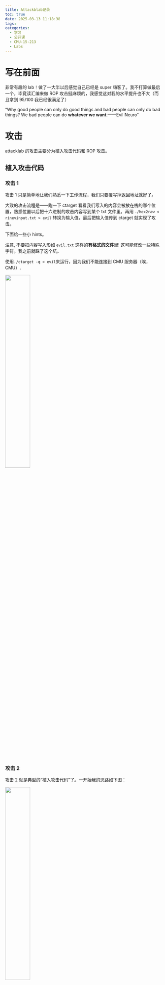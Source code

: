 ```yaml
---
title: Attackblab记录
toc: true
date: 2025-03-13 11:18:38
tags:
categories:
  - 学习
  - 公开课
  - CMU-15-213
  - Labs
---
```


<style>
img{
    width: 40%;
}
</style>

# 写在前面

非常有趣的 lab！做了一大半以后感觉自己已经是 super 嗨客了。我不打算做最后一个，毕竟读汇编来做 ROP 攻击挺麻烦的，我感觉这对我的水平提升也不大（而且拿到 95/100 我已经很满足了）

“Why good people can only do good things and bad people can only do bad things? We bad people can do **whatever we want**.——Evil Neuro”

# 攻击

attacklab 的攻击主要分为植入攻击代码和 ROP 攻击。

## 植入攻击代码

### 攻击 1

攻击 1 只是简单地让我们熟悉一下工作流程，我们只要覆写掉返回地址就好了。

大致的攻击流程是——跑一下 ctarget 看看我们写入的内容会被放在栈的哪个位置，熟悉位置以后把十六进制的攻击内容写到某个 txt 文件里，再用 `./hex2raw < rinevinput.txt > evil` 转换为输入值，最后把输入值传到 ctarget 就实现了攻击。

下面给一些小 hints。

注意, 不要把内容写入形如 `evil.txt` 这样的**有格式的文件**里! 这可能修改一些特殊字符。我之前就踩了这个坑。

使用`./ctarget -q < evil`来运行，因为我们不能连接到 CMU 服务器（唉，CMU）.

![](/images/learning/open-course/CMU-15213/Labs/Attacklab/evil.jpg)

### 攻击 2

攻击 2 就是典型的“植入攻击代码”了。一开始我的思路如下图：

![](/images/learning/open-course/CMU-15213/Labs/Attacklab/attack2.png)

这确实能跑，也确实顺利执行了 touch2，但执行完之后发生了**segmentation fault**！这是为什么？**我至今没有搞清楚**，如果有朋友知道可以跟我说一下。但我可以排除一些疑点。

首先，segmentation fault 不是因为栈指针跑到了预期位置之外。因为在 phase-2-level2 中，我们的栈指针跑得老远了。

segmentation fault 的发生**大概率是因为栈指针没有对齐**。给能通过的 phase2-level2 再加一句 ret，就造成了 segmentation fault。再在造成了 segmentation fault 的基础上多 ret 一次就又没有 segmentation fault 了。

所以我觉得大概率是栈指针的对齐问题。那栈指针，你究竟该在哪里呢？

回到攻击 2，既然我们猜测是栈指针对齐问题，只要让它对齐就行了。我们微调一下，通过 push 让栈指针的位置偏移 8，然后就通过了。

![](/images/learning/open-course/CMU-15213/Labs/Attacklab/attack2_2.png)

### 攻击 3

攻击 3 和攻击 2 差不多，唯一要注意的是 hexmatch 和 strncmp 会覆写栈，所以我们要把字符串藏在更下面的位置（即栈地址比较大的位置）。造成了 segmentation fault 怎么办？我们已经有了攻击 2 的经验，所以借助 pop，push，ret 来微调一下栈指针位置就行。

作业 PDF 里还提到，"Make position of check string unpredictable"。这有什么意义？我猜是为了防止我们把 sval 指向 cbuf 来实现攻击，这或许不符合 attacklab 的世界观，因为连字符串都不用注入了。

![](/images/learning/open-course/CMU-15213/Labs/Attacklab/attack3.png)

## ROP 攻击

### 攻击 4

我是笨蛋，又踩了一个坑。考虑指令

```asm
4017fc: 3b 3d e2 3c 20 00 cmp 0x203ce2(%rip),%edi # 6054e4 <cookie>
401802: 75 20 jne 401824 <touch2+0x38>
```

在执行 cmp 指令时：RIP 的值是 0x401802，而不是 0x4017fc。我之前还想了半天为什么我们能指向 cookie。

回到题目上来，根据提示，我们要用 mov，pop，ret，那么思路是写入 cookie 到栈中，pop 它到某个地方（addval_219 有 pop %rax），最后移动到 rdi 中（addval_273 有 movl %eax %edi）

![](/images/learning/open-course/CMU-15213/Labs/Attacklab/attack4.png)

我们在攻击 2 里已经讨论过 segmentation fault 的发生原因，最合理的猜测是栈指针的对齐问题。所以如果发生了 segmentation fault，找个 ret 再用一下就行了。

### 攻击 5

没做，we bad people can do whatever we want！

![](/images/learning/open-course/CMU-15213/Labs/Attacklab/neuro.jpg)
